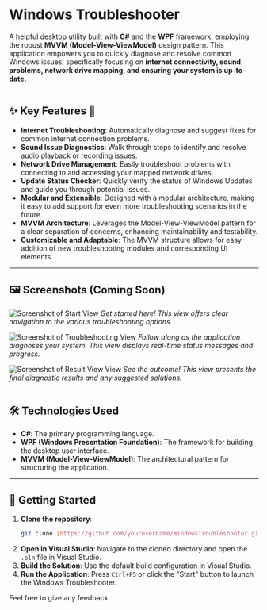 # Windows Troubleshooter

A helpful desktop utility built with **C#** and the **WPF** framework, employing the robust **MVVM (Model-View-ViewModel)** design pattern. This application empowers you to quickly diagnose and resolve common Windows issues, specifically focusing on **internet connectivity, sound problems, network drive mapping, and ensuring your system is up-to-date.**

---

## ✨ Key Features 🔧

* **Internet Troubleshooting**: Automatically diagnose and suggest fixes for common internet connection problems.
* **Sound Issue Diagnostics**: Walk through steps to identify and resolve audio playback or recording issues.
* **Network Drive Management**: Easily troubleshoot problems with connecting to and accessing your mapped network drives.
* **Update Status Checker**: Quickly verify the status of Windows Updates and guide you through potential issues.
* **Modular and Extensible**: Designed with a modular architecture, making it easy to add support for even more troubleshooting scenarios in the future.
* **MVVM Architecture**: Leverages the Model-View-ViewModel pattern for a clear separation of concerns, enhancing maintainability and testability.
* **Customizable and Adaptable**: The MVVM structure allows for easy addition of new troubleshooting modules and corresponding UI elements.

---

## 🖼️ Screenshots (Coming Soon)

![Screenshot of Start View](assets/start-view.png)
*Get started here! This view offers clear navigation to the various troubleshooting options.*

![Screenshot of Troubleshooting View](assets/troubleshooting-view.png)
*Follow along as the application diagnoses your system. This view displays real-time status messages and progress.*

![Screenshot of Result View View](assets/Result-view.png)
*See the outcome! This view presents the final diagnostic results and any suggested solutions.*

---

## 🛠️ Technologies Used

* **C#**: The primary programming language.
* **WPF (Windows Presentation Foundation)**: The framework for building the desktop user interface.
* **MVVM (Model-View-ViewModel)**: The architectural pattern for structuring the application.

---

## 🚀 Getting Started

1.  **Clone the repository**:
    ```bash
    git clone [https://github.com/yourusername/WindowsTroubleshooter.git](https://github.com/yourusername/WindowsTroubleshooter.git)
    ```
2.  **Open in Visual Studio**: Navigate to the cloned directory and open the `.sln` file in Visual Studio.
3.  **Build the Solution**: Use the default build configuration in Visual Studio.
4.  **Run the Application**: Press `Ctrl+F5` or click the "Start" button to launch the Windows Troubleshooter.

Feel free to give any feedback
